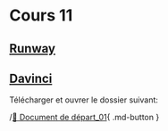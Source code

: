 # Cours 11

<style>.md-footer{display:none;}</style>

## [Runway](./ai/runway.md) 

## [Davinci](da_vinci_base.md)

Télécharger et ouvrer le dossier suivant:

/[📁 Document de départ_01](https://uqam-my.sharepoint.com/:u:/g/personal/lavoie-pilote_francoise_uqam_ca/EU_m5iHSJc5GopyfZ0UkM1oB1_x-iLNTxNdxbDbOjkVWqA?e=9OHVKc){ .md-button }   <br>   
